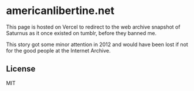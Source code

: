 # americanlibertine.net

This page is hosted on Vercel to redirect to the web archive snapshot of Saturnus as it once existed on tumblr, before they banned me.

This story got some minor attention in 2012 and would have been lost if not for the good people at the Internet Archive.

## License

MIT
